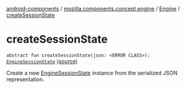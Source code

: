 [android-components](../../index.md) / [mozilla.components.concept.engine](../index.md) / [Engine](index.md) / [createSessionState](./create-session-state.md)

# createSessionState

`abstract fun createSessionState(json: <ERROR CLASS>): `[`EngineSessionState`](../-engine-session-state/index.md) [(source)](https://github.com/mozilla-mobile/android-components/blob/master/components/concept/engine/src/main/java/mozilla/components/concept/engine/Engine.kt#L87)

Create a new [EngineSessionState](../-engine-session-state/index.md) instance from the serialized JSON representation.

